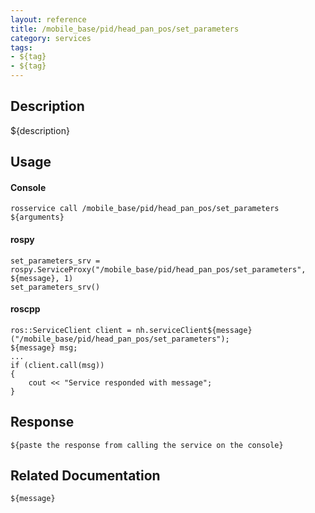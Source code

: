 ```yaml
---
layout: reference
title: /mobile_base/pid/head_pan_pos/set_parameters
category: services
tags: 
- ${tag} 
- ${tag}
---
```


## Description
${description}

## Usage
#### Console
```
rosservice call /mobile_base/pid/head_pan_pos/set_parameters ${arguments}
```

#### rospy
```
set_parameters_srv = rospy.ServiceProxy("/mobile_base/pid/head_pan_pos/set_parameters", ${message}, 1)
set_parameters_srv()
```

#### roscpp
```
ros::ServiceClient client = nh.serviceClient${message}("/mobile_base/pid/head_pan_pos/set_parameters");
${message} msg;
...
if (client.call(msg))
{
    cout << "Service responded with message";
}
```

## Response
```
${paste the response from calling the service on the console}
```

## Related Documentation
``${message}``